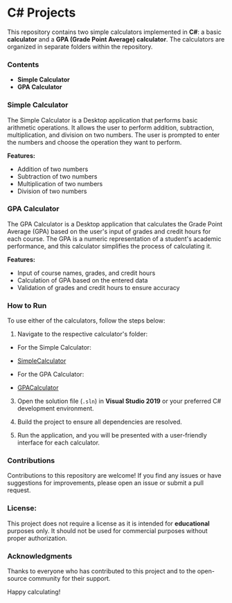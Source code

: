  # C# Projects

This repository contains two simple calculators implemented in **C#**: a basic **calculator** and a **GPA (Grade Point Average) calculator**. The calculators are organized in separate folders within the repository.

### Contents

- **Simple Calculator**
- **GPA Calculator**

### Simple Calculator

The Simple Calculator is a Desktop application that performs basic arithmetic operations. It allows the user to perform addition, subtraction, multiplication, and division on two numbers. The user is prompted to enter the numbers and choose the operation they want to perform.

**Features:**
- Addition of two numbers
- Subtraction of two numbers
- Multiplication of two numbers
- Division of two numbers

### GPA Calculator

The GPA Calculator is a Desktop application that calculates the Grade Point Average (GPA) based on the user's input of grades and credit hours for each course. The GPA is a numeric representation of a student's academic performance, and this calculator simplifies the process of calculating it.

**Features:**
- Input of course names, grades, and credit hours
- Calculation of GPA based on the entered data
- Validation of grades and credit hours to ensure accuracy

### How to Run

To use either of the calculators, follow the steps below:

1. Navigate to the respective calculator's folder:

- For the Simple Calculator:
- [SimpleCalculator](https://github.com/sajjad-ali-01/Projects/tree/main/C%23%20Projects/Calculator)


- For the GPA Calculator:
- [GPACalculator](https://github.com/sajjad-ali-01/Projects/tree/main/C%23%20Projects/GPA%20Calculator)


3. Open the solution file (`.sln`) in **Visual Studio 2019** or your preferred C# development environment.

4. Build the project to ensure all dependencies are resolved.

5. Run the application, and you will be presented with a user-friendly interface for each calculator.

### Contributions

Contributions to this repository are welcome! If you find any issues or have suggestions for improvements, please open an issue or submit a pull request.

### License:
This project does not require a license as it is intended for **educational** purposes only. It should not be used for commercial purposes without proper authorization.

### Acknowledgments

Thanks to everyone who has contributed to this project and to the open-source community for their support.

Happy calculating!

